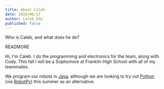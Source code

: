 ```yaml
---
title: About Caleb
date: 2016/06/17
author: Caleb Eby
published: false
---
```


Who is Caleb, and what does he do?

READMORE

Hi, I'm Caleb. I do the programming and electronics for the team, along with Cody. This fall I will be a Sophomore at Franklin High School with all of my teammates.

We program our robots in [Java](https://java.com/en/download/whatis_java.jsp), although we are looking to try out [Python](https://www.python.org/) (via [RobotPy](https://robotpy.github.io/)) this summer as an alternative.
